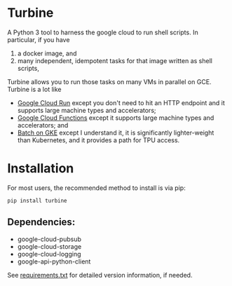 # Turbine
A Python 3 tool to harness the google cloud to run shell scripts. In particular, if you have
1. a docker image, and
2. many independent, idempotent tasks for that image written as shell scripts,

Turbine allows you to run those tasks on many VMs in parallel on GCE. Turbine is a lot like
* [Google Cloud Run](https://cloud.google.com/run/) except you don't need to hit an HTTP endpoint and it supports large machine types and accelerators;
* [Google Cloud Functions](https://cloud.google.com/functions/) except it supports large machine types and accelerators; and
* [Batch on GKE](https://cloud.google.com/kubernetes-engine/docs/how-to/batch/running-job) except I understand it, it is significantly lighter-weight than Kubernetes, and it provides a path for TPU access.

# Installation
For most users, the recommended method to install is via pip:

```
pip install turbine
```

## Dependencies:
* google-cloud-pubsub
* google-cloud-storage
* google-cloud-logging
* google-api-python-client

See [requirements.txt](requirements.txt) for detailed version information, if needed.
